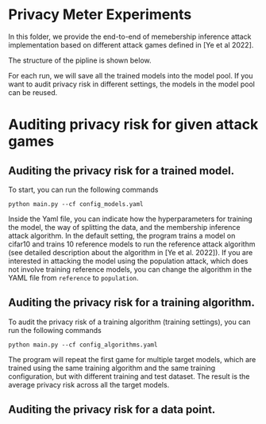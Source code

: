 # Privacy Meter Experiments

In this folder, we provide the end-to-end of memebership inference attack implementation based on different attack games defined in [Ye et al 2022].

The structure of the pipline is shown below.

For each run, we will save all the trained models into the model pool. If you want to audit privacy risk in different settings, the models in the model pool can be reused.

# Auditing privacy risk for given attack games

## Auditing the privacy risk for a trained model.

To start, you can run the following commands

```
python main.py --cf config_models.yaml
```

Inside the Yaml file, you can indicate how the hyperparameters for training the model, the way of splitting the data, and the membership inference attack algorithm. In the default setting, the program trains a model on cifar10 and trains 10 reference models to run the reference attack algorithm (see detailed description about the algorithm in [Ye et al. 2022]). If you are interested in attacking the model using the population attack, which does not involve training reference models, you can change the algorithm in the YAML file from `reference` to `population`.

## Auditing the privacy risk for a training algorithm.

To audit the privacy risk of a training algorithm (training settings), you can run the following commands

```
python main.py --cf config_algorithms.yaml
```

The program will repeat the first game for multiple target models, which are trained using the same training algorithm and the same training configuration, but with different training and test dataset. The result is the average privacy risk across all the target models.

## Auditing the privacy risk for a data point.
